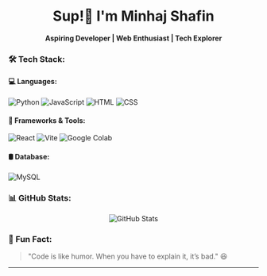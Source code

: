 <h1 align="center">Sup!🍕 I'm Minhaj Shafin</h1>
<p align="center">
  <b>Aspiring Developer | Web Enthusiast | Tech Explorer</b>
</p>

### 🛠️ Tech Stack:

#### 💻 Languages:
![Python](https://img.shields.io/badge/Python-3776AB?style=for-the-badge&logo=python&logoColor=white)
![JavaScript](https://img.shields.io/badge/JavaScript-F7DF1E?style=for-the-badge&logo=javascript&logoColor=black)
![HTML](https://img.shields.io/badge/HTML5-E34F26?style=for-the-badge&logo=html5&logoColor=white)
![CSS](https://img.shields.io/badge/CSS3-1572B6?style=for-the-badge&logo=css3&logoColor=white)

#### 🔧 Frameworks & Tools:
![React](https://img.shields.io/badge/React-20232A?style=for-the-badge&logo=react&logoColor=61DAFB)
![Vite](https://img.shields.io/badge/Vite-646CFF?style=for-the-badge&logo=vite&logoColor=white)
![Google Colab](https://img.shields.io/badge/Google_Colab-F9AB00?style=for-the-badge&logo=googlecolab&logoColor=white)

#### 🛢️ Database:
![MySQL](https://img.shields.io/badge/MySQL-4479A1?style=for-the-badge&logo=mysql&logoColor=white)


### 📊 GitHub Stats:
<p align="center">
  <img src="https://github-readme-stats.vercel.app/api?username=MinhajShafin&show_icons=true&theme=tokyonight" alt="GitHub Stats">
</p>

### 🎯 Fun Fact:
> "Code is like humor. When you have to explain it, it’s bad." 😆

---
